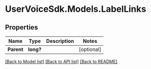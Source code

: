 # UserVoiceSdk.Models.LabelLinks
## Properties

Name | Type | Description | Notes
------------ | ------------- | ------------- | -------------
**Parent** | **long?** |  | [optional] 

[[Back to Model list]](../README.md#documentation-for-models) [[Back to API list]](../README.md#documentation-for-api-endpoints) [[Back to README]](../README.md)


